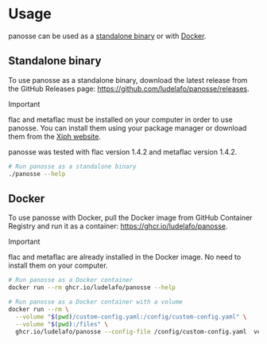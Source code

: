 # Usage

panosse can be used as a [standalone binary](#standalone-binary) or with
[Docker](#docker).

## Standalone binary

To use panosse as a standalone binary, download the latest release from the
GitHub Releases page: <https://github.com/ludelafo/panosse/releases>.

> [!IMPORTANT]
>
> flac and metaflac must be installed on your computer in order to use panosse.
> You can install them using your package manager or download them from the
> [Xiph website](https://xiph.org/flac/download.html).
>
> panosse was tested with flac version 1.4.2 and metaflac version 1.4.2.

```sh
# Run panosse as a standalone binary
./panosse --help
```

## Docker

To use panosse with Docker, pull the Docker image from GitHub Container Registry
and run it as a container: <https://ghcr.io/ludelafo/panosse>.

> [!IMPORTANT]
>
> flac and metaflac are already installed in the Docker image. No need to
> install them on your computer.

```sh
# Run panosse as a Docker container
docker run --rm ghcr.io/ludelafo/panosse --help

# Run panosse as a Docker container with a volume
docker run --rm \
  --volume "$(pwd)/custom-config.yaml:/config/custom-config.yaml" \
  --volume "$(pwd):/files" \
  ghcr.io/ludelafo/panosse --config-file /config/custom-config.yaml  verify /files/file.flac
```
